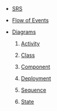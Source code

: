 -   [SRS](https://github.com/vampir9939/Tritpo/tree/master/MyWeather/Documentation/SRS.md)-   [Flow of Events](https://github.com/vampir9939/Tritpo/tree/master/MyWeather/Documentation/FlowOfEvents.md)-   [Diagrams](https://github.com/vampir9939/Tritpo/tree/master/MyWeather/Documentation/Diagrams/README.md)		1)   [Activity](https://github.com/vampir9939/Tritpo/tree/master/MyWeather/Documentation/Diagrams/Activity/README.md)	2)   [Class](https://github.com/vampir9939/Tritpo/tree/master/MyWeather/Documentation/Diagrams/Class/README.md)	3)   [Component](https://github.com/vampir9939/Tritpo/tree/master/MyWeather/Documentation/Diagrams/Component/README.md)	4)   [Deployment](https://github.com/vampir9939/Tritpo/tree/master/MyWeather/Documentation/Diagrams/Deployment/README.md)	5)   [Sequence](https://github.com/vampir9939/Tritpo/tree/master/MyWeather/Documentation/Diagrams/Sequence/README.md)	6)   [State](https://github.com/vampir9939/Tritpo/tree/master/MyWeather/Documentation/Diagrams/State/README.md) 